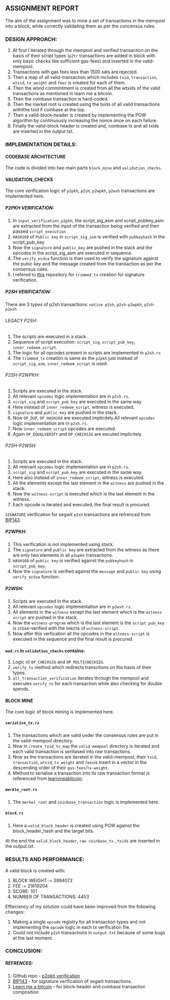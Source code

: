 ## ASSIGNMENT REPORT

The aim of the assignment was to mine a set of transactions in the mempool into a block, while correctly validating them as per the concensus rules.


### DESIGN APPROACH: 
1. At first I iterated through the mempool and verified transaction on the basis of their script types (`p2tr` transactions are added in block with only basic checks like sufficient gas-fees)
   and inserted in the valid-mempool.
2. Transactions with gas fees less than 1500 sats are rejected.
3. Then a map of all valid-transaction which includes `txid`, `transaction`, `wtxid`, `tx_weight` and `fees` is created for each of them.
4. Then the wtxid commintment is created from all the wtxids of the valid transactions as mentioned in learn me a bitcoin.
5. Then the coinbase transaction is hard-coded.
6. Then the merkel root is created using the txids of all valid transactions withtthe txid if coinbase at the top.
7. Then a valid-block-header is created by implementing the POW algorithm by continuously increasing the nonce once on each failure.
8. Finally the valid-block header is created and, coinbase tx and all txids are inserted in the output.txt. 

### IMPLEMENTATION DETAILS:

#### CODEBASE ARCHITECTURE
The code is divided into two main parts ``block_mine`` and `validation_checks`.

#### VALIDATION_CHECKS
The core verification logic of `p2pkh`, `p2sh`, `p2wpkh`, `p2wsh` transactions are implemented here.

##### P2PKH VERIFICATION: 
1) In `input_verification_p2pkh`, the script_sig_asm and script_pubkey_asm are extracted from the input of the transaction being verified  and then
   passed `script_execution`
2) `HASH160` of `Public key` in `script_sig_asm` is verified with `pubkeyhash` in the script_pub_key
3) Now the `signature` and `public_key` are pushed in the stack and the opcodes in the script_sig_asm are executed in sequence.
4) The `verify_ecdsa` function is then used to verify the signature against the pubic key and the message created from the transaction as per the consensus rules.
5) I refered to [this](https://github.com/LivioZ/P2PKH-Bitcoin-tx-verifier?tab=readme-ov-file) repository for `trimmed_tx` creation for signature verification.

##### P2SH VERIFICATION: 
There are 3 types of p2sh transactions: `native p2sh`, `p2sh-p2wpkh`, `p2sh-p2wsh` 

###### LEGACY P2SH: 
1. The scripts are executed in a stack.
2. Sequence of script execution: `script_sig`, `script_pub_key`,  `inner_redeem_script`.
3. The logic for all opcodes present in scripts are implemented in `p2sh.rs`
4. The `trimmed_tx` creation is same as the `p2pkh` just instead of `script_sig_asm`, `inner_redeem_script` is used.

###### P2SH-P2WPKH: 
1. Scripts are executed in the stack.
2. All relevant `opcodes` logic implementation are in `p2sh.rs`. 
3. `script_sig` and `script_pub_key` are executed in the same way.
4. Here instead of `inner_redeem_script`, witness is executed.
5. `signature` and `public key` are pushed in the stack.
6. Now `OP_DUP`, `OP_HASH160` are executed implicitely.All relevant `opcodes` logic implementation are in `p2sh.rs`. 
7. Now `inner_redeem_script` opcodes are executed.
8. Again `OP_EQUALVERIFY` and `OP_CHECKSIG` are excuted implicitely.

###### P2SH-P2WSH: 
1. Scripts are executed in the stack.
2. All relevant `opcodes` logic implementation are in `p2sh.rs`. 
3. `script_sig` and `script_pub_key` are executed in the same way.
4. Here also instead of `inner_redeem_script`, witness is executed.
5. All the elements except the last element in the `witness` are pushed in the stack.
6. Now the `witness-script` is executed which is the last element in the witness.
7. Each opcode is iterated and executed, the final result is procured.

`SIGNATURE` verification for segwit `p2sh` transactions are refrenced from [BIP143](https://github.com/bitcoin/bips/blob/master/bip-0143.mediawiki).

##### P2WPKH:
1. This verification is not implemented using stack.
2. The `signature` and `public key` are extracted from the witness as there are only two elements in all `p2wpkh` transactions.
3. `HASH160` of `public key` is verified against the `pubkeyhash` in `script_pub_key`.
4. Now the `signature` is verified against the `message` and `public key` using `verify_ecdsa` function.

##### P2WSH: 
1. Scripts are executed in the stack.
2. All relevant `opcodes` logic implementation are in `p2wsh.rs`.
3. All elements in the `witness` except the last element which is the `witness script` are pushed in the stack.
4. Now the `witness-program` which is the last element is the `script_pub_key` is cross-verified with the `SHA256` of `witness-script`.
5. Now after this verfication all the opcodes in the `witness-script` is executed in the sequence and the final result is procured.

#### `mod.rs` in `validation_checks` contains: 
1. Logic of `OP_CHECKSIG` and `OP_MULTICHECKSIG`.
2. `verify_tx` method which redirects transctions on the basis of their types.
3. `all_transaction_verification` iterates through the mempool and executes `verify_tx` for each transaction while also checking for double spends.


#### BLOCK MINE
The core logic of block mining is implemented here.

##### `serialise_tx.rs`
1. The transactions which are valid under the consensus rules are put in the valid-mempool directory.
2. Now in `create_txid_tx_map` the `valid-mempool` directory is iterated and each valid transaction is seriliased into raw transactions.
3. Now as the transactions are iterated in the valid-mempool, their `txid`, `transaction`, `wtxid`, `tx_weight` and `fees`is insert in a vector in the descending order of their
   `gas-fees`/`tx-weight`.
4. Method to serialise a transaction into its raw transaction format is referenced from [learnmeabitcoin](https://learnmeabitcoin.com/).

##### `merkle_root.rs`
1. The `merkel_root` and `coinbase_transaction` logic is implemented here.

##### `block.rs`
1. Here a `valid_block_header` is created using POW against the block_header_hash and the target bits.

At the end the `valid_block_header`, `raw coinbase_tx` , `txids` are inserted in the output.txt.

### RESULTS AND PERFORMANCE: 
A valid block is created with: 
1. BLOCK WEIGHT := 3994072
2. FEE := 21619204
3. SCORE: 101
4. NUMBER OF TRANSACTIONS: 4453

Effieciency of my solution could have been improved from the following changes: 
1. Making a single `opcode` registry for all transaction types and not implementing the `opcode` logic in each tx verification file.
2. Could not include `p2sh` transactions in `output.txt` because of some bugs at the last moment.

### CONCLUSION: 

##### REFRENCES: 
1) Github repo - [p2pkh verification](https://github.com/LivioZ/P2PKH-Bitcoin-tx-verifier?tab=readme-ov-file)
2) [BIP143](https://github.com/bitcoin/bips/blob/master/bip-0143.mediawiki) - for signature verification of segwit transactions.
3) [Learn me a bitcoin](https://learnmeabitcoin.com/) - for block-header and coinbase transaction composition 

 
